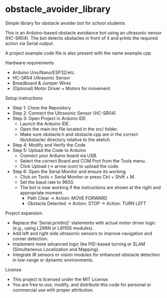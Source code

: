 # obstacle_avoider_library
Simple library for obstacle avoider bot for school students 

This is an Arduino-based obstacle avoidance bot using an ultrasonic sensor (HC-SR04). The bot detects obstacles in front of it and prints the required action via Serial output.

A project example code file is also present with the name example.cpp

Hardware requirements
- Arduino Uno/Nano/ESP32/etc.
- HC-SR04 Ultrasonic Sensor
- Breadboard & Jumper Wires
- (Optional) Motor Driver + Motors for movement

Setup instructions
- Step 1: Clone the Repository
- Step 2: Connect the Ultrasonic Sensor (HC-SR04)
- Step 3: Open Project in Arduino IDE
  - Launch the Arduino IDE.
  - Open the main.ino file located in the src/ folder.
  - Make sure obstacle.h and obstacle.cpp are in the correct lib/obstacle/ directory relative to the sketch.
- Step 4: Modify and Verify the Code
- Step 5: Upload the Code to Arduino
  - Connect your Arduino board via USB.
  - Select the correct Board and COM Port from the Tools menu.
  - Click Upload (→ arrow icon) to upload the code.
- Step 6: Open the Serial Monitor and ensure its working
  - Click on Tools > Serial Monitor or press Ctrl + Shift + M.
  - Set the baud rate to 9600.
  - The bot is now working if the instructions are shown at the right and appropriate moment.
     - Path Clear → Action: MOVE FORWARD
     - Obstacle Detected → Action: STOP → Action: TURN LEFT

Project expansion
 - Replace the 'Serial.println()' statements with actual motor driver logic (e.g., using L298N or L9110S modules).
 - Add left and right side ultrasonic sensors to improve navigation and corner detection.
 - Implement more advanced logic like PID-based turning or SLAM (Simultaneous Localization and Mapping).
 - Integrate IR sensors or vision modules for enhanced obstacle detection in low-range or dynamic environments.

License
 - This project is licensed under the MIT License.
 - You are free to use, modify, and distribute this code for personal or commercial use with proper attribution.


